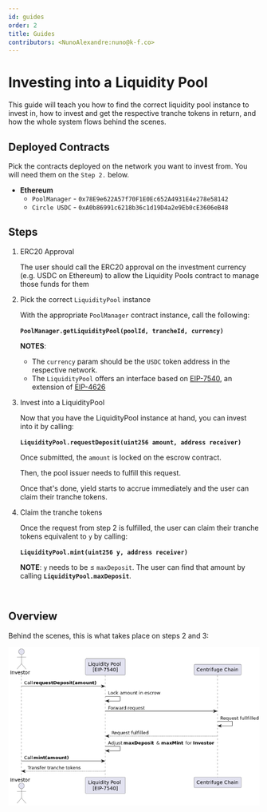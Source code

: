 ```yaml
---
id: guides
order: 2
title: Guides
contributors: <NunoAlexandre:nuno@k-f.co>
---
```


# Investing into a Liquidity Pool

This guide will teach you how to find the correct liquidity pool instance to invest in, how to invest and get the respective tranche tokens in return, and how the whole system flows behind the scenes.

## Deployed Contracts

Pick the contracts deployed on the network you want to invest from.
You will need them on the `Step 2.` below.

- **Ethereum**
    - `PoolManager` - `0x78E9e622A57f70F1E0Ec652A4931E4e278e58142`
    - `Circle USDC` - `0xA0b86991c6218b36c1d19D4a2e9Eb0cE3606eB48`

## Steps

1. ERC20 Approval

    The user should call the ERC20 approval on the investment currency (e.g. USDC on Ethereum) to allow the Liquidity Pools contract to manage those funds for them
    
2. Pick the correct `LiquidityPool` instance
    
    With the appropriate `PoolManager` contract instance, call the following:

    **`PoolManager.getLiquidityPool(poolId, trancheId, currency)`**

    **NOTES**:
    
    - The `currency` param should be the `USDC` token address in the respective network.
    - The `LiquidityPool` offers an interface based on [EIP-7540](https://eips.ethereum.org/EIPS/eip-7540), an extension of [EIP-4626](https://eips.ethereum.org/EIPS/eip-4626)
    
3. Invest into a LiquidityPool

    Now that you have the LiquidityPool instance at hand, you can invest into it by calling:

    **`LiquidityPool.requestDeposit(uint256 amount, address receiver)`**
    
    Once submitted, the `amount` is locked on the escrow contract.
    
    Then, the pool issuer needs to fulfill this request. 
    
    Once that's done, yield starts to accrue immediately and the user can claim their tranche tokens.
    
4. Claim the tranche tokens

    Once the request from step 2 is fulfilled, the user can claim their tranche tokens equivalent to `y` by calling:

    **`LiquidityPool.mint(uint256 y, address receiver)`**
    
    **NOTE**: `y` needs to be ≤ `maxDeposit`. The user can find that amount by calling **`LiquidityPool.maxDeposit`**.

<br/>

## Overview

Behind the scenes, this is what takes place on steps 2 and 3:

![Liquidity Pools - Investment Flow](./images/lp-investment-flow.png)
